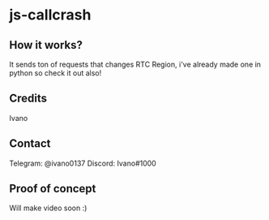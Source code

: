 # js-callcrash

## How it works?
It sends ton of requests that changes RTC Region, i've already made one in python so check it out also!

## Credits
Ivano

## Contact
Telegram: @ivano0137
Discord: Ivano#1000

## Proof of concept
Will make video soon :)
